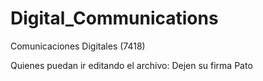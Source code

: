 # Digital_Communications
Comunicaciones Digitales (7418)

Quienes puedan ir editando el archivo: Dejen su firma
Pato
